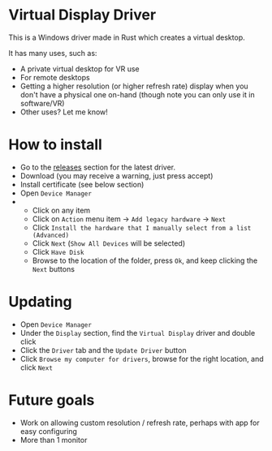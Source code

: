 # Virtual Display Driver

This is a Windows driver made in Rust which creates a virtual desktop.

It has many uses, such as:
- A private virtual desktop for VR use
- For remote desktops
- Getting a higher resolution (or higher refresh rate) display when you don't have a physical one on-hand (though note you can only use it in software/VR)
- Other uses? Let me know!

# How to install
- Go to the [releases](https://github.com/MolotovCherry/virtual-display-rs/releases) section for the latest driver.
- Download (you may receive a warning, just press accept)
- Install certificate (see below section)
- Open `Device Manager`
- - Click on any item
  - Click on `Action` menu item -> `Add legacy hardware` -> `Next`
  - Click `Install the hardware that I manually select from a list (Advanced)`
  - Click `Next` (`Show All Devices` will be selected)
  - Click `Have Disk`
  - Browse to the location of the folder, press `Ok`, and keep clicking the `Next` buttons

# Updating
- Open `Device Manager`
- Under the `Display` section, find the `Virtual Display` driver and double click
- Click the `Driver` tab and the `Update Driver` button
- Click `Browse my computer for drivers`, browse for the right location, and click `Next`

# Future goals
- Work on allowing custom resolution / refresh rate, perhaps with app for easy configuring
- More than 1 monitor
